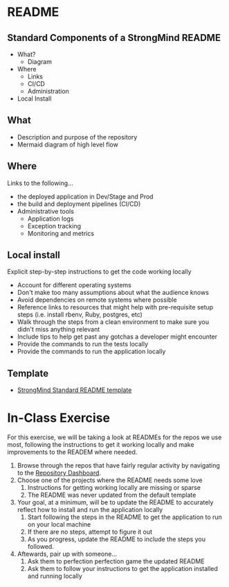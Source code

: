 # README

## Standard Components of a StrongMind README

* What?
  * Diagram
* Where
  * Links
  * CI/CD
  * Administration
* Local Install


## What

* Description and purpose of the repository
* Mermaid diagram of high level flow

## Where

Links to the following...
* the deployed application in Dev/Stage and Prod
* the build and deployment pipelines (CI/CD)
* Administrative tools
  * Application logs
  * Exception tracking
  * Monitoring and metrics

## Local install

Explicit step-by-step instructions to get the code working locally

* Account for different operating systems
* Don't make too many assumptions about what the audience knows
* Avoid dependencies on remote systems where possible
* Reference links to resources that might help with pre-requisite setup steps (i.e. install rbenv, Ruby, postgres, etc)
* Walk through the steps from a clean environment to make sure you didn't miss anything relevant
* Include tips to help get past any gotchas a developer might encounter
* Provide the commands to run the tests locally
* Provide the commands to run the application locally

## Template

* [StrongMind Standard README template](/templates/README.md)

# In-Class Exercise

For this exercise, we will be taking a look at READMEs for the repos we use most, following the instructions to get it working locally and make improvements to the READEM where needed.

1. Browse through the repos that have fairly regular activity by navigating to the [Repository Dashboard](https://repository-dashboard.strongmind.com).
1. Choose one of the projects where the README needs some love
   1. Instructions for getting working locally are missing or sparse
   1. The README was never updated from the default template
1. Your goal, at a minimum, will be to update the README to accurately reflect how to install and run the application locally
   1. Start following the steps in the README to get the application to run on your local machine
   1. If there are no steps, attempt to figure it out
   1. As you progress, update the README to include the steps you followed.
1. Aftewards, pair up with someone...
   1.  Ask them to perfection perfection game the updated README
   1.  Ask them to follow your instructions to get the application installed and running locally

